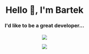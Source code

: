 <h1 align="center">Hello 👋, I'm Bartek</h1>
<h3 align="center">I'd like to be a great developer...</h3>
<h4 align="center"></h4>
<p align="center"><img src="https://raw.githubusercontent.com/jglovier/gifs/gh-pages/hacking/doge-hacking.gif" /></a>
<p align="center"><img src="https://github-readme-stats.vercel.app/api/?username=Bartkooo" /></a>
